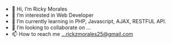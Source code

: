 - 👋 Hi, I’m Ricky Morales
- 👀 I’m interested in Web Developer
- 🌱 I’m currently learning in PHP, Javascript, AJAX, RESTFUL API.
- 💞️ I’m looking to collaborate on ...
- 📫 How to reach me ...rickzmorales25@gmail.com

<!---
rickz25/rickz25 is a ✨ special ✨ repository because its `README.md` (this file) appears on your GitHub profile.
You can click the Preview link to take a look at your changes.
--->
